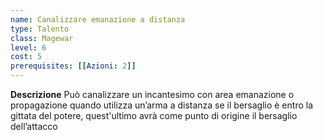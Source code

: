 ```yaml
---
name: Canalizzare emanazione a distanza
type: Talento
class: Magewar
level: 6
cost: 5
prerequisites: [[Azioni: 2]]
---
```


**Descrizione**
Può canalizzare un incantesimo con area emanazione o propagazione quando
utilizza un’arma a distanza se il bersaglio è entro la gittata del potere,
quest'ultimo avrà come punto di origine il bersaglio dell’attacco